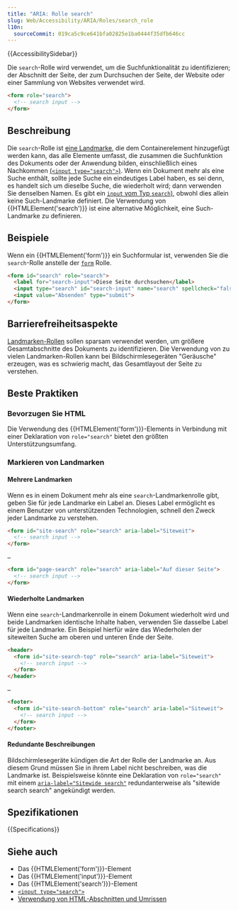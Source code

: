 ```yaml
---
title: "ARIA: Rolle search"
slug: Web/Accessibility/ARIA/Roles/search_role
l10n:
  sourceCommit: 019ca5c9ce641bfa02825e1ba0444f35dfb646cc
---
```


{{AccessibilitySidebar}}

Die `search`-Rolle wird verwendet, um die Suchfunktionalität zu identifizieren; der Abschnitt der Seite, der zum Durchsuchen der Seite, der Website oder einer Sammlung von Websites verwendet wird.

```html
<form role="search">
  <!-- search input -->
</form>
```

## Beschreibung

Die `search`-Rolle ist [eine Landmarke](/de/docs/Web/Accessibility/ARIA/Roles#3._landmark_roles), die dem Containerelement hinzugefügt werden kann, das alle Elemente umfasst, die zusammen die Suchfunktion des Dokuments oder der Anwendung bilden, einschließlich eines Nachkommen [(`<input type="search">`)](/de/docs/Web/HTML/Element/input/search). Wenn ein Dokument mehr als eine Suche enthält, sollte jede Suche ein eindeutiges Label haben, es sei denn, es handelt sich um dieselbe Suche, die wiederholt wird; dann verwenden Sie denselben Namen. Es gibt ein [`input` vom Typ `search`)](/de/docs/Web/HTML/Element/input/search), obwohl dies allein keine Such-Landmarke definiert. Die Verwendung von {{HTMLElement('search')}} ist eine alternative Möglichkeit, eine Such-Landmarke zu definieren.

## Beispiele

Wenn ein {{HTMLElement('form')}} ein Suchformular ist, verwenden Sie die `search`-Rolle anstelle der [`form`](/de/docs/Web/Accessibility/ARIA/Roles/form_role) Rolle.

```HTML
<form id="search" role="search">
  <label for="search-input">Diese Seite durchsuchen</label>
  <input type="search" id="search-input" name="search" spellcheck="false">
  <input value="Absenden" type="submit">
</form>
```

## Barrierefreiheitsaspekte

[Landmarken-Rollen](/de/docs/Web/Accessibility/ARIA/Roles#3._landmark_roles) sollen sparsam verwendet werden, um größere Gesamtabschnitte des Dokuments zu identifizieren. Die Verwendung von zu vielen Landmarken-Rollen kann bei Bildschirmlesegeräten "Geräusche" erzeugen, was es schwierig macht, das Gesamtlayout der Seite zu verstehen.

## Beste Praktiken

### Bevorzugen Sie HTML

Die Verwendung des {{HTMLElement('form')}}-Elements in Verbindung mit einer Deklaration von `role="search"` bietet den größten Unterstützungsumfang.

### Markieren von Landmarken

#### Mehrere Landmarken

Wenn es in einem Dokument mehr als eine `search`-Landmarkenrolle gibt, geben Sie für jede Landmarke ein Label an. Dieses Label ermöglicht es einem Benutzer von unterstützenden Technologien, schnell den Zweck jeder Landmarke zu verstehen.

```html
<form id="site-search" role="search" aria-label="Siteweit">
  <!-- search input -->
</form>

…

<form id="page-search" role="search" aria-label="Auf dieser Seite">
  <!-- search input -->
</form>
```

#### Wiederholte Landmarken

Wenn eine `search`-Landmarkenrolle in einem Dokument wiederholt wird und beide Landmarken identische Inhalte haben, verwenden Sie dasselbe Label für jede Landmarke. Ein Beispiel hierfür wäre das Wiederholen der siteweiten Suche am oberen und unteren Ende der Seite.

```html
<header>
  <form id="site-search-top" role="search" aria-label="Siteweit">
    <!-- search input -->
  </form>
</header>

…

<footer>
  <form id="site-search-bottom" role="search" aria-label="Siteweit">
    <!-- search input -->
  </form>
</footer>
```

#### Redundante Beschreibungen

Bildschirmlesegeräte kündigen die Art der Rolle der Landmarke an. Aus diesem Grund müssen Sie in ihrem Label nicht beschreiben, was die Landmarke ist. Beispielsweise könnte eine Deklaration von `role="search"` mit einem [`aria-label="Sitewide search"`](/de/docs/Web/Accessibility/ARIA/Attributes/aria-label) redundanterweise als "sitewide search search" angekündigt werden.

## Spezifikationen

{{Specifications}}

## Siehe auch

- Das {{HTMLElement('form')}}-Element
- Das {{HTMLElement('input')}}-Element
- Das {{HTMLElement('search')}}-Element
- [`<input type="search">`](/de/docs/Web/HTML/Element/input/search)
- [Verwendung von HTML-Abschnitten und Umrissen](/de/docs/Web/HTML/Element/Heading_Elements)
